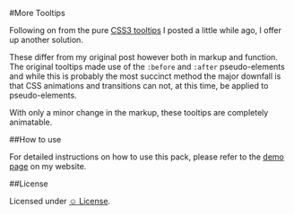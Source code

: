 #More Tooltips

Following on from the pure <a href="https://github.com/AdamWhitcroft/CSS3.Tooltips">CSS3 tooltips</a> I posted a little while ago, I offer up another solution.

These differ from my original post however both in markup and function. The original tooltips made use of the <code>:before</code> and <code>:after</code> pseudo-elements and while this is probably the most succinct method the major downfall is that CSS animations and transitions can not, at this time, be applied to pseudo-elements.

With only a minor change in the markup, these tooltips are completely animatable.

##How to use

For detailed instructions on how to use this pack, please refer to the <a href="http://adamwhitcroft.com/lab/animatable-tooltips/">demo page</a> on my website.

##License

Licensed under <a href="http://licence.visualidiot.com/">&#9786; License</a>.